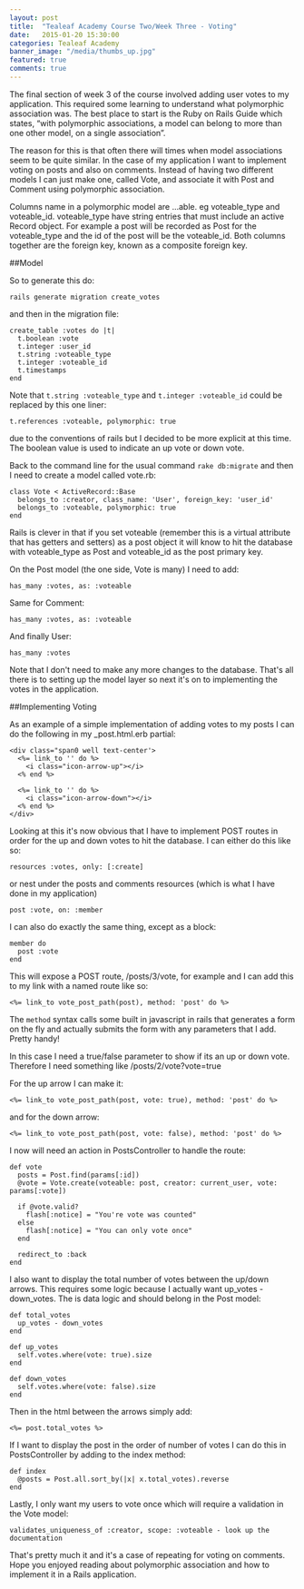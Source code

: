 ```yaml
---
layout: post
title:  "Tealeaf Academy Course Two/Week Three - Voting"
date:   2015-01-20 15:30:00
categories: Tealeaf Academy
banner_image: "/media/thumbs_up.jpg"
featured: true
comments: true
---
```


The final section of week 3 of the course involved adding user votes to my application.  This required some learning to understand what polymorphic association was.  The best place to start is the Ruby on Rails Guide which states, “with polymorphic associations, a model can belong to more than one other model, on a single association”.

<!--more-->

The reason for this is that often there will times when model associations seem to be quite similar.  In the case of my application I want to implement voting on posts and also on comments.  Instead of having two different models I can just make one, called Vote, and associate it with Post and Comment using polymorphic association.

Columns name in a polymorphic model are ...able. eg voteable_type and voteable_id.  voteable_type have string entries that must include an active Record object.  For example a post will be recorded as Post for the voteable_type and the id of the post will be the voteable_id. Both columns together are the foreign key, known as a composite foreign key.

##Model

So to generate this do:

    rails generate migration create_votes
    
and then in the migration file:

    create_table :votes do |t|
      t.boolean :vote
      t.integer :user_id
      t.string :voteable_type
      t.integer :voteable_id
      t.timestamps
    end

Note that ```t.string :voteable_type``` and ```t.integer :voteable_id``` could be replaced by this one liner:

    t.references :voteable, polymorphic: true
    
due to the conventions of rails but I decided to be more explicit at this time.  The boolean value is used to indicate an up vote or down vote.

Back to the command line for the usual command ```rake db:migrate``` and then I need to create a model called vote.rb:

    class Vote < ActiveRecord::Base
      belongs_to :creator, class_name: 'User', foreign_key: 'user_id'
      belongs_to :voteable, polymorphic: true
    end
    
Rails is clever in that if you set voteable (remember this is a virtual attribute that has getters and setters) as a post object it will know to hit the database with voteable_type as Post and voteable_id as the post primary key.

On the Post model (the one side, Vote is many) I need to add:

    has_many :votes, as: :voteable

Same for Comment:

    has_many :votes, as: :voteable

And finally User:

    has_many :votes

Note that I don't need to make any more changes to the database.  That's all there is to setting up the model layer so next it's on to implementing the votes in the application.

##Implementing Voting

As an example of a simple implementation of adding votes to my posts I can do the following in my _post.html.erb partial:

    <div class="span0 well text-center'>
      <%= link_to '' do %>
        <i class="icon-arrow-up"></i>
      <% end %>

      <%= link_to '' do %>
        <i class="icon-arrow-down"></i>
      <% end %>
    </div>
    
Looking at this it's now obvious that I have to implement POST routes in order for the up and down votes to hit the database.  I can either do this like so:

    resources :votes, only: [:create]

or nest under the posts and comments resources (which is what I have done in my application)

    post :vote, on: :member
    
I can also do exactly the same thing, except as a block:

    member do
      post :vote
    end
    
This will expose a POST route, /posts/3/vote, for example and I can add this to my link with a named route like so:

    <%= link_to vote_post_path(post), method: 'post' do %>

The ```method``` syntax calls some built in javascript in rails that generates a form on the fly and actually submits the form with any parameters that I add.  Pretty handy!

In this case I need a true/false parameter to show if its an up or down vote.  Therefore I need something like /posts/2/vote?vote=true

For the up arrow I can make it:

    <%= link_to vote_post_path(post, vote: true), method: 'post' do %>

and for the down arrow:

    <%= link_to vote_post_path(post, vote: false), method: 'post' do %>
    
I now will need an action in PostsController to handle the route:

    def vote
      posts = Post.find(params[:id])
      @vote = Vote.create(voteable: post, creator: current_user, vote: params[:vote])

      if @vote.valid?
        flash[:notice] = "You're vote was counted"
      else
        flash[:notice] = "You can only vote once"
      end

      redirect_to :back
    end
    
I also want to display the total number of votes between the up/down arrows.  This requires some logic because I actually want up_votes - down_votes.  The is data logic and should belong in the Post model:

    def total_votes
      up_votes - down_votes
    end

    def up_votes
      self.votes.where(vote: true).size
    end

    def down_votes
      self.votes.where(vote: false).size
    end
    
Then in the html between the arrows simply add:

    <%= post.total_votes %>

If I want to display the post in the order of number of votes I can do this in PostsController by adding to the index method:

    def index
      @posts = Post.all.sort_by(|x| x.total_votes).reverse
    end

Lastly, I only want my users to vote once which will require a validation in the Vote model:

    validates_uniqueness_of :creator, scope: :voteable - look up the documentation
    
That's pretty much it and it's a case of repeating for voting on comments.  Hope you enjoyed reading about polymorphic association and how to implement it in a Rails application.